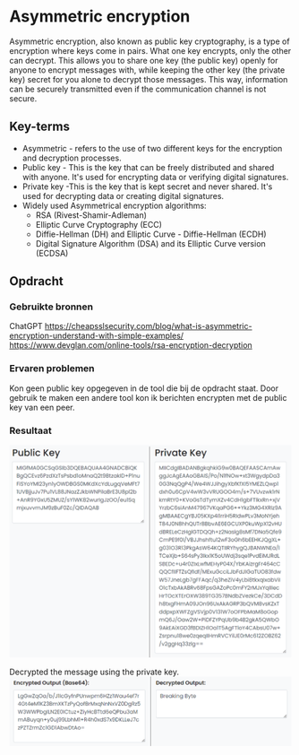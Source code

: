 # Asymmetric encryption

Asymmetric encryption, also known as public key cryptography, is a type of encryption where keys come in pairs. What one key encrypts, only the other can decrypt. This allows you to share one key (the public key) openly for anyone to encrypt messages with, while keeping the other key (the private key) secret for you alone to decrypt those messages. This way, information can be securely transmitted even if the communication channel is not secure.



## Key-terms
- Asymmetric - refers to the use of two different keys for the encryption and decryption processes.
- Public key - This is the key that can be freely distributed and shared with anyone. It's used for encrypting data or verifying digital signatures.
- Private key -This is the key that is kept secret and never shared. It's used for decrypting data or creating digital signatures.
- Widely used Asymmetrical encryption algorithms:
    - RSA (Rivest-Shamir-Adleman)
    - Elliptic Curve Cryptography (ECC)
    - Diffie-Hellman (DH) and Elliptic Curve - Diffie-Hellman (ECDH)
    - Digital Signature Algorithm (DSA) and its Elliptic Curve version (ECDSA)


## Opdracht
### Gebruikte bronnen
ChatGPT
https://cheapsslsecurity.com/blog/what-is-asymmetric-encryption-understand-with-simple-examples/
https://www.devglan.com/online-tools/rsa-encryption-decryption

### Ervaren problemen
Kon geen public key opgegeven in de tool die bij de opdracht staat. Door gebruik te maken een andere tool kon ik berichten encrypten met de public key van een peer.

### Resultaat
![Image](https://github.com/techgrounds/techgrounds-kaman/blob/main/00_includes/SEC-05_screen01.png)

Decrypted the message using the private key.
![Image](https://github.com/techgrounds/techgrounds-kaman/blob/main/00_includes/SEC-05_screen02.png)